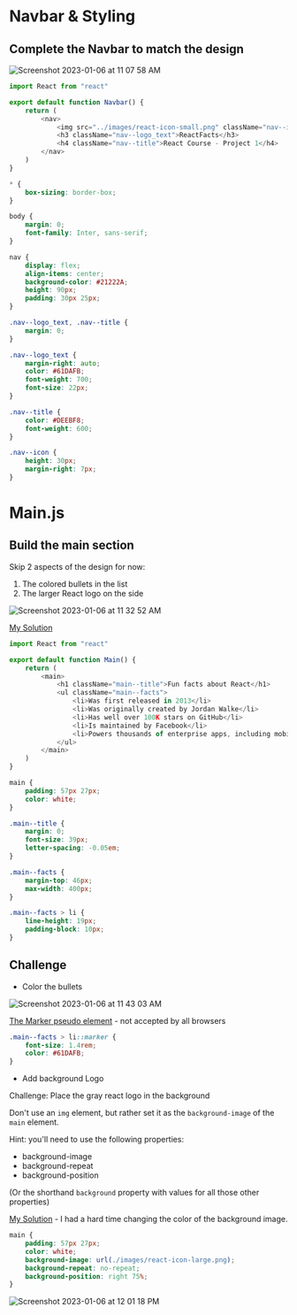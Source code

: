 # Navbar & Styling

## Complete the Navbar to match the design

![Screenshot 2023-01-06 at 11 07 58 AM](https://user-images.githubusercontent.com/89284873/211061996-d10ba33c-a58e-4347-a4f9-5a40fe6fc7ea.png)

```js
import React from "react"

export default function Navbar() {
    return (
        <nav>
            <img src="../images/react-icon-small.png" className="nav--icon" />
            <h3 className="nav--logo_text">ReactFacts</h3>
            <h4 className="nav--title">React Course - Project 1</h4>
        </nav>
    )
}
```

```css
* {
    box-sizing: border-box;
}

body {
    margin: 0;
    font-family: Inter, sans-serif;
}

nav {
    display: flex;
    align-items: center;
    background-color: #21222A;
    height: 90px;
    padding: 30px 25px;
}

.nav--logo_text, .nav--title {
    margin: 0;
}

.nav--logo_text {
    margin-right: auto;
    color: #61DAFB;
    font-weight: 700;
    font-size: 22px;
}

.nav--title {
    color: #DEEBF8;
    font-weight: 600;
}

.nav--icon {
    height: 30px;
    margin-right: 7px;
}
```

# Main.js

## Build the main section

Skip 2 aspects of the design for now:
1. The colored bullets in the list
2. The larger React logo on the side

![Screenshot 2023-01-06 at 11 32 52 AM](https://user-images.githubusercontent.com/89284873/211066053-5852aa8d-ea8b-4f3c-9d55-2da5be42a45a.png)

[My Solution](https://scrimba.com/scrim/coae644ab8051094701580a95)

```Main.js
import React from "react"

export default function Main() {
    return (
        <main>
            <h1 className="main--title">Fun facts about React</h1>
            <ul className="main--facts">
                <li>Was first released in 2013</li>
                <li>Was originally created by Jordan Walke</li>
                <li>Has well over 100K stars on GitHub</li>
                <li>Is maintained by Facebook</li>
                <li>Powers thousands of enterprise apps, including mobile apps</li>
            </ul>
        </main>
    )
}
```

```css
main {
    padding: 57px 27px;
    color: white;
}

.main--title {
    margin: 0;
    font-size: 39px;
    letter-spacing: -0.05em;
}

.main--facts {
    margin-top: 46px;
    max-width: 400px;
}

.main--facts > li {
    line-height: 19px;
    padding-block: 10px;
}
```

## Challenge

- Color the bullets

![Screenshot 2023-01-06 at 11 43 03 AM](https://user-images.githubusercontent.com/89284873/211068444-e0cf9449-a5dc-4eab-aca1-8d6052b0f6ae.png)

[The Marker pseudo element](https://developer.mozilla.org/en-US/docs/Web/CSS/::marker) - not accepted by all browsers

```css
.main--facts > li::marker {
    font-size: 1.4rem;
    color: #61DAFB;
}
```

- Add background Logo

Challenge: Place the gray react logo in the background

Don't use an `img` element, but rather set it as the
`background-image` of the `main` element.

Hint: you'll need to use the following properties:
- background-image
- background-repeat
- background-position

(Or the shorthand `background` property with values for all
those other properties)

[My Solution](https://scrimba.com/scrim/co0e74109808c76267c07368a) - I had a hard time changing the color of the background image.

```css
main {
    padding: 57px 27px;
    color: white;
    background-image: url(./images/react-icon-large.png);
    background-repeat: no-repeat;
    background-position: right 75%;
}
```

![Screenshot 2023-01-06 at 12 01 18 PM](https://user-images.githubusercontent.com/89284873/211071376-66191b4a-c79e-4bf4-a8a5-72ab7191f368.png)


